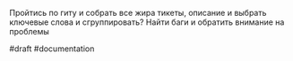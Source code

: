 Пройтись по гиту и собрать все жира тикеты, описание и выбрать ключевые слова и сгруппировать?
Найти баги и обратить внимание на проблемы 

#draft #documentation
